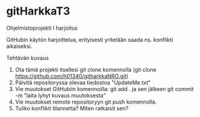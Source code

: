 # gitHarkkaT3
Ohjelmistoprojekti I harjoitus

GitHubin käytön harjoittelua, erityisesti yritetään saada ns. konflikti aikaiseksi. 

Tehtävän kuvaus
1. Ota tämä projekti itsellesi git clone komennolla (git clone https://github.com/h01340/githarkkaNRO.git) 
2. Päivitä repositoryssa olevaa tiedostoa "UpdateMe.txt"
3. Vie muutokset GitHubiin komennoilla: git add . ja sen jälkeen git commit -m "laita lyhyt kuvaus muutoksesta"
4. Vie muutokset remote repositoryyn git push komennolla.
5. Tuliko konflikti tilannetta? Miten ratkaisit sen?
